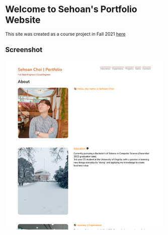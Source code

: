 # Welcome to Sehoan's Portfolio Website
This site was created as a course project in Fall 2021 [here](https://cs4640.cs.virginia.edu/sc8zt/hw1/)

## Screenshot
![Home](/home.png)


